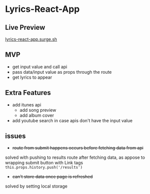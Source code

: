# Lyrics-React-App
## Live Preview
[lyrics-react-app.surge.sh](http://lyrics-react-app.surge.sh)
## MVP
* get input value and call api
* pass data/input value as props through the route
* get lyrics to appear

## Extra Features
* add itunes api
  * add song preview
  * add album cover
* add youtube search in case apis don't have the input value

## issues
* <del>route from submit happens occurs before fetching data from api</del>

solved with pushing to results route after fetching data, as appose to wrapping submit button with Link tags 
```this.props.history.push('/results')```

* <del>can't store data once page is refreshed</del>

solved by setting local storage
